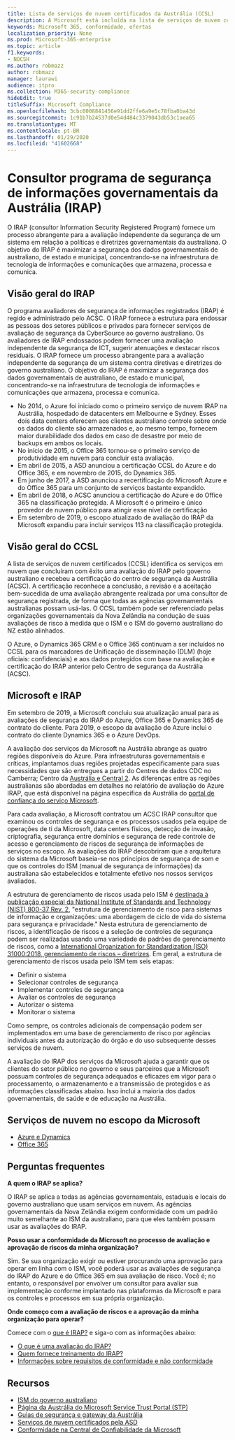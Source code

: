 ```yaml
---
title: Lista de serviços de nuvem certificados da Austrália (CCSL)
description: A Microsoft está incluída na lista de serviços de nuvem certificados australiano para os marcadores de limitação de disseminação não classificados (DLM) e dados protegidos com base em uma avaliação e certificação do IRAP pelo centro de segurança da Austrália (ACSC).
keywords: Microsoft 365, conformidade, ofertas
localization_priority: None
ms.prod: Microsoft-365-enterprise
ms.topic: article
f1.keywords:
- NOCSH
ms.author: robmazz
author: robmazz
manager: laurawi
audience: itpro
ms.collection: M365-security-compliance
hideEdit: true
titleSuffix: Microsoft Compliance
ms.openlocfilehash: 3cbc0008841456e91dd2ffe6a9e5c78fba0ba43d
ms.sourcegitcommit: 1c91b7b24537d0e54d484c3379043db53c1aea65
ms.translationtype: MT
ms.contentlocale: pt-BR
ms.lasthandoff: 01/29/2020
ms.locfileid: "41602668"
---
```

# <a name="australian-government-information-security-registered-assessor-program-irap"></a>Consultor programa de segurança de informações governamentais da Austrália (IRAP)

O IRAP (consultor Information Security Registered Program) fornece um processo abrangente para a avaliação independente da segurança de um sistema em relação a políticas e diretrizes governamentais da australiana. O objetivo do IRAP é maximizar a segurança dos dados governamentais de australiano, de estado e municipal, concentrando-se na infraestrutura de tecnologia de informações e comunicações que armazena, processa e comunica.

## <a name="irap-overview"></a>Visão geral do IRAP

O programa avaliadores de segurança de informações registrados (IRAP) é regido e administrado pelo ACSC. O IRAP fornece a estrutura para endossar as pessoas dos setores públicos e privados para fornecer serviços de avaliação de segurança da CyberSource ao governo australiano. Os avaliadores de IRAP endossados podem fornecer uma avaliação independente da segurança de ICT, sugerir atenuações e destacar riscos residuais. O IRAP fornece um processo abrangente para a avaliação independente da segurança de um sistema contra diretivas e diretrizes do governo australiano. O objetivo do IRAP é maximizar a segurança dos dados governamentais de australiano, de estado e municipal, concentrando-se na infraestrutura de tecnologia de informações e comunicações que armazena, processa e comunica.

- No 2014, o Azure foi iniciado como o primeiro serviço de nuvem IRAP na Austrália, hospedado de datacenters em Melbourne e Sydney. Esses dois data centers oferecem aos clientes australiano controle sobre onde os dados do cliente são armazenados e, ao mesmo tempo, fornecem maior durabilidade dos dados em caso de desastre por meio de backups em ambos os locais.
- No início de 2015, o Office 365 tornou-se o primeiro serviço de produtividade em nuvem para concluir esta avaliação.
- Em abril de 2015, a ASD anunciou a certificação CCSL do Azure e do Office 365, e em novembro de 2015, do Dynamics 365.
- Em junho de 2017, a ASD anunciou a recertificação do Microsoft Azure e do Office 365 para um conjunto de serviços bastante expandido.
- Em abril de 2018, o ACSC anunciou a certificação do Azure e do Office 365 na classificação protegida. A Microsoft é o primeiro e único provedor de nuvem público para atingir esse nível de certificação
- Em setembro de 2019, o escopo atualizado de avaliação do IRAP da Microsoft expandiu para incluir serviços 113 na classificação protegida.

## <a name="ccsl-overview"></a>Visão geral do CCSL

A lista de serviços de nuvem certificados (CCSL) identifica os serviços em nuvem que concluíram com êxito uma avaliação do IRAP pelo governo australiano e recebeu a certificação do centro de segurança da Austrália (ACSC). A certificação reconhece a conclusão, a revisão e a aceitação bem-sucedida de uma avaliação abrangente realizada por uma consultor de segurança registrada, de forma que todas as agências governamentais australianas possam usá-las. O CCSL também pode ser referenciado pelas organizações governamentais da Nova Zelândia na condução de suas avaliações de risco à medida que o ISM e o ISM do governo australiano do NZ estão alinhados.

O Azure, o Dynamics 365 CRM e o Office 365 continuam a ser incluídos no CCSL para os marcadores de Unificação de disseminação (DLM) (hoje oficiais: confidenciais) e aos dados protegidos com base na avaliação e certificação do IRAP anterior pelo Centro de segurança da Austrália (ACSC).

## <a name="microsoft-and-irap"></a>Microsoft e IRAP

Em setembro de 2019, a Microsoft concluiu sua atualização anual para as avaliações de segurança do IRAP do Azure, Office 365 e Dynamics 365 de contrato do cliente. Para 2019, o escopo da avaliação do Azure inclui o contrato do cliente Dynamics 365 e o Azure DevOps.

A avaliação dos serviços da Microsoft na Austrália abrange as quatro regiões disponíveis do Azure. Para infraestruturas governamentais e críticas, implantamos duas regiões projetadas especificamente para suas necessidades que são entregues a partir do Centres de dados CDC no Camberra; Centro da [Austrália e Central 2](https://azure.microsoft.com/global-infrastructure/australia/). As diferenças entre as regiões australianas são abordadas em detalhes no relatório de avaliação do Azure IRAP, que está disponível na página específica da Austrália do [portal de confiança do serviço Microsoft](https://aka.ms/au-irap).

Para cada avaliação, a Microsoft contratou um ACSC IRAP consultor que examinou os controles de segurança e os processos usados pela equipe de operações de ti da Microsoft, data centers físicos, detecção de invasão, criptografia, segurança entre domínios e segurança de rede controle de acesso e gerenciamento de riscos de segurança de informações de serviços no escopo. As avaliações do IRAP descobriram que a arquitetura do sistema da Microsoft baseia-se nos princípios de segurança de som e que os controles do ISM (manual de segurança de informações) da australiana são estabelecidos e totalmente efetivo nos nossos serviços avaliados.

A estrutura de gerenciamento de riscos usada pelo ISM é [destinada à publicação especial da National Institute of Standards and Technology (NIST) 800-37 Rev. 2](https://csrc.nist.gov/publications/detail/sp/800-37/rev-2/final), "estrutura de gerenciamento de risco para sistemas de informação e organizações: uma abordagem de ciclo de vida do sistema para segurança e privacidade." Nesta estrutura de gerenciamento de riscos, a identificação de riscos e a seleção de controles de segurança podem ser realizadas usando uma variedade de padrões de gerenciamento de riscos, como a [International Organization for Standardization (ISO) 31000:2018, gerenciamento de riscos – diretrizes](https://www.iso.org/standard/65694.html). Em geral, a estrutura de gerenciamento de riscos usada pelo ISM tem seis etapas:

- Definir o sistema
- Selecionar controles de segurança
- Implementar controles de segurança
- Avaliar os controles de segurança
- Autorizar o sistema
- Monitorar o sistema

Como sempre, os controles adicionais de compensação podem ser implementados em uma base de gerenciamento de risco por agências individuais antes da autorização do órgão e do uso subsequente desses serviços de nuvem.

A avaliação do IRAP dos serviços da Microsoft ajuda a garantir que os clientes do setor público no governo e seus parceiros que a Microsoft possuam controles de segurança adequados e eficazes em vigor para o processamento, o armazenamento e a transmissão de protegidos e as informações classificadas abaixo. Isso inclui a maioria dos dados governamentais, de saúde e de educação na Austrália.

## <a name="microsoft-in-scope-cloud-services"></a>Serviços de nuvem no escopo da Microsoft

- [Azure e Dynamics](https://aka.ms/AzureCompliance)
- [Office 365](https://aka.ms/Office365ComplianceOfferings)

## <a name="frequently-asked-questions"></a>Perguntas frequentes

**A quem o IRAP se aplica?**

O IRAP se aplica a todas as agências governamentais, estaduais e locais do governo australiano que usam serviços em nuvem. As agências governamentais da Nova Zelândia exigem conformidade com um padrão muito semelhante ao ISM da australiano, para que eles também possam usar as avaliações do IRAP.

**Posso usar a conformidade da Microsoft no processo de avaliação e aprovação de riscos da minha organização?**

Sim. Se sua organização exigir ou estiver procurando uma aprovação para operar em linha com o ISM, você poderá usar as avaliações de segurança do IRAP do Azure e do Office 365 em sua avaliação de risco. Você é; no entanto, o responsável por envolver um consultor para avaliar sua implementação conforme implantado nas plataformas da Microsoft e para os controles e processos em sua própria organização.

**Onde começo com a avaliação de riscos e a aprovação da minha organização para operar?**

Comece com o [que é IRAP?](https://www.cyber.gov.au/irap/what-irap) e siga-o com as informações abaixo:

- [O que é uma avaliação do IRAP?](https://acsc.gov.au/infosec/irap/irap_assessments.htm)
- [Quem fornece treinamento do IRAP?](https://acsc.gov.au/infosec/irap/training.htm)
- [Informações sobre requisitos de conformidade e não conformidade](https://acsc.gov.au/infosec/irap/compliance.htm)

## <a name="resources"></a>Recursos

- [ISM do governo australiano](https://acsc.gov.au/infosec/ism/index.htm)
- [Página da Austrália do Microsoft Service Trust Portal (STP)](https://aka.ms/au-irap)
- [Guias de segurança e gateway da Austrália](https://docs.microsoft.com/azure/azure-australia)
- [Serviços de nuvem certificados pela ASD](https://acsc.gov.au/infosec/irap/certified_clouds.htm)
- [Conformidade na Central de Confiabilidade da Microsoft](https://www.microsoft.com/trust-center/compliance/compliance-overview)
